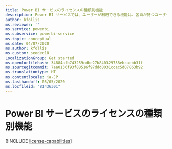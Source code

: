 ```yaml
---
title: Power BI サービスのライセンスの種類別機能
description: Power BI サービスでは、ユーザーが利用できる機能は、各自が持つユーザーごとのライセンスの種類 (無料または Pro) と、各自が操作しているコンテンツが Power BI Premium 容量に割り当てられたワークスペース内にあるかどうかに基づいて定義されます。
author: kfollis
ms.reviewer: ''
ms.service: powerbi
ms.subservice: powerbi-service
ms.topic: conceptual
ms.date: 04/07/2020
ms.author: kfollis
ms.custom: seodec18
LocalizationGroup: Get started
ms.openlocfilehash: 34884afb743259cdbe27b840329738ebcaebb31f
ms.sourcegitcommit: 7aa0136f93f88516f97ddd8031ccac5d07863b92
ms.translationtype: HT
ms.contentlocale: ja-JP
ms.lasthandoff: 05/05/2020
ms.locfileid: "81436301"
---
```

# <a name="power-bi-service-features-by-license-type"></a>Power BI サービスのライセンスの種類別機能

[!INCLUDE [license-capabilities](includes/license-capabilities.md)]
